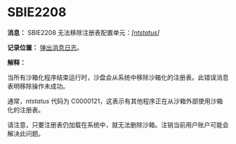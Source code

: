 # SBIE2208

**消息：** SBIE2208 无法移除注册表配置单元：_[[ntstatus](NtStatusCodes.md)]_

**记录位置：** [弹出消息日志](PopupMessageLog.md)。

**解释：**

当所有沙箱化程序结束运行时，沙盘会从系统中移除沙箱化的注册表。此错误消息表明移除操作未成功。

通常，_ntstatus_ 代码为 C0000121，这表示有其他程序正在从沙箱外部使用沙箱化的注册表。

请注意，只要注册表仍加载在系统中，就无法删除沙箱。注销当前用户账户可能会解决此问题。
